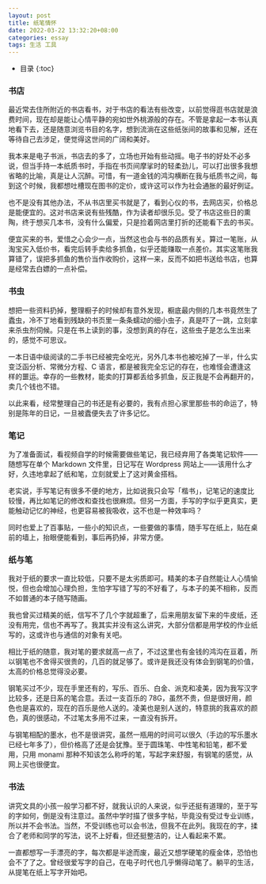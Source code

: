 ```yaml
---
layout: post
title: 纸笔情怀
date: 2022-03-22 13:32:20+08:00
categories: essay
tags: 生活 工具
---
```


* 目录
{:toc}

### 书店

最近常去住所附近的书店看书，对于书店的看法有些改变，以前觉得逛书店就是浪费时间，现在却是能让心情平静的宛如世外桃源般的存在。不管是拿起一本书认真地看下去，还是随意浏览书目的名字，想到流淌在这些纸张间的故事和见解，还在等待自己去涉足，便觉得这世间的广阔和美好。

我本来是电子书派，书店去的多了，立场也开始有些动摇。电子书的好处不必多说，但当手持一本纸质书时，手指在书页间摩挲时的轻柔劲儿，可以打出很多我想省略的比喻，真是让人沉醉。可惜，有一道金钱的鸿沟横断在我与纸质书之间，每到这个时候，我都想吐槽现在图书的定价，或许这可以作为社会通胀的最好例证。

也不是没有其他办法，不从书店里买书就是了，看到心仪的书，去网店买，价格总是能便宜的。这对书店来说有些残酷，作为读者却很乐见。受了书店这些日的熏陶，终于想买几本书，没有什么偏爱，只是捡着网店里打折的还能看下去的书买。

便宜买来的书，爱惜之心会少一点，当然这也会与书的品质有关。算过一笔账，从淘宝买入低价书，看完后转手卖给多抓鱼，似乎还能赚取一点差价。其实这笔账我算错了，误把多抓鱼的售价当作收购价，这样一来，反而不如把书送给书店，也算是经常去白嫖的一点补偿。

### 书虫

想把一些资料扔掉，整理橱子的时候却有意外发现，橱底最内侧的几本书竟然生了蠹虫，冷不丁地看到残缺的书页里一条条蠕动的细小虫子，真是吓了一跳，立刻拿来杀虫剂伺候。只是在书上读到的事，没想到真的存在，这些虫子是怎么生出来的，感觉不可思议。

一本日语中级阅读的二手书已经被完全吃光，另外几本书也被吃掉了一半，什么实变泛函分析、常微分方程、C 语言，都是被我完全忘记的存在，也难怪会遭逢这样的噩运。幸存的一些教材，能卖的打算都丢给多抓鱼，反正我是不会再翻开的，卖几个钱也不错。

以此来看，经常整理自己的书还是有必要的，我有点担心家里那些书的命运了，特别是陈年的日记，一旦被蠹便失去了许多记忆。

### 笔记

为了准备面试，看视频自学的时候需要做些笔记，我已经弃用了各类笔记软件——随想写在单个 Markdown 文件里，日记写在 Wordpress 网站上——该用什么才好，久违地拿起了纸和笔，立刻就爱上了这对黄金搭档。

老实说，手写笔记有很多不便的地方，比如说我只会写「楷书」，记笔记的速度比较慢，再比如笔记的修改和查找也很麻烦。但另一方面，手写的字似乎更真实，更能触动记忆的神经，也更容易被我吸收，这不也是一种效率吗？

同时也爱上了百事贴，一些小的知识点，一些要做的事情，随手写在纸上，贴在桌前的墙上，抬眼便能看到，事后再扔掉，非常方便。

### 纸与笔

我对于纸的要求一直比较低，只要不是太劣质即可。精美的本子自然能让人心情愉悦，但也会增加心理负担，生怕字写错了写的不好看了，与本子的美不相称，反而不如普通的本子随写随画。

我也曾买过精美的纸，信写不了几个字就超重了，后来用朋友留下来的牛皮纸，还没有用完，信也不再写了。我其实并没有这么讲究，大部分信都是用学校的作业纸写的，这或许也与通信的对象有关吧。

相比于纸的随意，我对笔的要求就高一点了，不过这里也有金钱的鸿沟在亘着，所以钢笔也不舍得买很贵的，几百的就足够了。或许是我还没有体会到钢笔的价值，太高的价格总觉得没必要。

钢笔买过不少，现在手里还有的，写乐、百乐、白金、派克和凌美，因为我写汉字比较多，还是日系的笔合意。丢过一支百乐的 78G，虽然不贵，但是很好用，颜色也是喜欢的，现在的百乐是他人送的。凌美也是别人送的，特意挑的我喜欢的颜色，真的很感动，不过笔太多用不过来，一直没有拆开。

与钢笔相配的墨水，也不是很讲究，虽然一瓶用的时间可以很久（手边的写乐墨水已经七年多了），但价格高了还是会犹豫。至于圆珠笔、中性笔和铅笔，都不爱用，只用 monami 那种不知该怎么称呼的笔，写起字来舒服，有钢笔的感觉，从网上买也很便宜。

### 书法

讲究文具的小孩一般学习都不好，就我认识的人来说，似乎还挺有道理的，至于写的字如何，倒是没有注意过。虽然中学时描了很多字帖，毕竟没有受过专业训练，所以并不会书法。当然，不受训练也可以会书法，但我不在此列。我现在的字，揉合了老师和同学的写法，说不上好看，但还挺整洁的，让人看起来不累。

一直都想写一手漂亮的字，每次都是半途而废，最近又想学硬笔的瘦金体，恐怕也会不了了之。曾经很爱写字的自己，在电子时代也几乎懒得动笔了。躺平的生活，从提笔在纸上写字开始吧。
